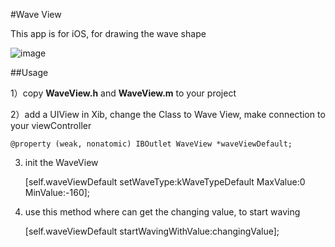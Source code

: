 #Wave View

This app is for iOS, for drawing the wave shape

![image](http://www.liuhedao.com/t/5/1357137142x-1376440253.png)

##Usage

1）copy **WaveView.h** and **WaveView.m** to your project

2）add a UIView in Xib, change the Class to Wave View, make connection to your viewController

    @property (weak, nonatomic) IBOutlet WaveView *waveViewDefault;

3) init the WaveView

    [self.waveViewDefault setWaveType:kWaveTypeDefault MaxValue:0 MinValue:-160];
    
4) use this method where can get the changing value, to start waving

    [self.waveViewDefault startWavingWithValue:changingValue];

